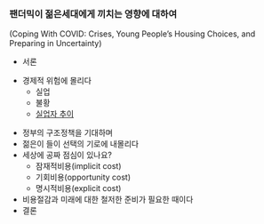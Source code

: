 ### 팬더믹이 젊은세대에게 끼치는 영향에 대하여
(Coping With COVID: Crises, Young People’s Housing Choices, and Preparing in Uncertainty)

* 서론   
+ 경제적 위험에 몰리다      
  + 실업   
  - 불황
  - [실업자 추이](https://research.stlouisfed.org/publications/page1-econ/2021/02/01/coping-with-covid-crises-young-peoples-housing-choices-and-preparing-in-uncertainty)   
* 정부의 구조정책을 기대하며    
* 젊은이 들이 선택의 기로에 내몰리다   
* 세상에 공짜 점심이 있나요?   
  - 잠재적비용(implicit cost)   
  - 기회비용(opportunity cost)   
  - 명시적비용(explicit cost)   
* 비용절감과 미래에 대한 철저한 준비가 필요한 때이다       
* 결론   
